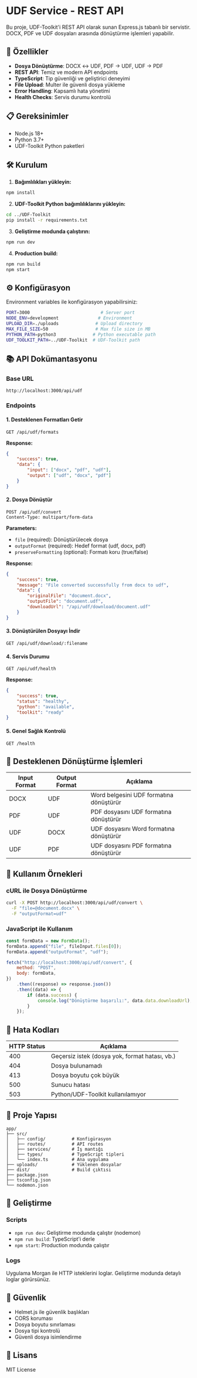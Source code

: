 # UDF Service - REST API

Bu proje, UDF-Toolkit'i REST API olarak sunan Express.js tabanlı bir servistir. DOCX, PDF ve UDF dosyaları arasında dönüştürme işlemleri yapabilir.

## 🚀 Özellikler

- **Dosya Dönüştürme**: DOCX ↔ UDF, PDF → UDF, UDF → PDF
- **REST API**: Temiz ve modern API endpoints
- **TypeScript**: Tip güvenliği ve geliştirici deneyimi
- **File Upload**: Multer ile güvenli dosya yükleme
- **Error Handling**: Kapsamlı hata yönetimi
- **Health Checks**: Servis durumu kontrolü

## 📋 Gereksinimler

- Node.js 18+
- Python 3.7+
- UDF-Toolkit Python paketleri

## 🛠️ Kurulum

1. **Bağımlılıkları yükleyin:**

```bash
npm install
```

2. **UDF-Toolkit Python bağımlılıklarını yükleyin:**

```bash
cd ../UDF-Toolkit
pip install -r requirements.txt
```

3. **Geliştirme modunda çalıştırın:**

```bash
npm run dev
```

4. **Production build:**

```bash
npm run build
npm start
```

## ⚙️ Konfigürasyon

Environment variables ile konfigürasyon yapabilirsiniz:

```bash
PORT=3000                           # Server port
NODE_ENV=development               # Environment
UPLOAD_DIR=./uploads              # Upload directory
MAX_FILE_SIZE=50                  # Max file size in MB
PYTHON_PATH=python3              # Python executable path
UDF_TOOLKIT_PATH=../UDF-Toolkit  # UDF-Toolkit path
```

## 📚 API Dokümantasyonu

### Base URL

```
http://localhost:3000/api/udf
```

### Endpoints

#### 1. Desteklenen Formatları Getir

```http
GET /api/udf/formats
```

**Response:**

```json
{
	"success": true,
	"data": {
		"input": ["docx", "pdf", "udf"],
		"output": ["udf", "docx", "pdf"]
	}
}
```

#### 2. Dosya Dönüştür

```http
POST /api/udf/convert
Content-Type: multipart/form-data
```

**Parameters:**

- `file` (required): Dönüştürülecek dosya
- `outputFormat` (required): Hedef format (udf, docx, pdf)
- `preserveFormatting` (optional): Formatı koru (true/false)

**Response:**

```json
{
	"success": true,
	"message": "File converted successfully from docx to udf",
	"data": {
		"originalFile": "document.docx",
		"outputFile": "document.udf",
		"downloadUrl": "/api/udf/download/document.udf"
	}
}
```

#### 3. Dönüştürülen Dosyayı İndir

```http
GET /api/udf/download/:filename
```

#### 4. Servis Durumu

```http
GET /api/udf/health
```

**Response:**

```json
{
	"success": true,
	"status": "healthy",
	"python": "available",
	"toolkit": "ready"
}
```

#### 5. Genel Sağlık Kontrolü

```http
GET /health
```

## 🔄 Desteklenen Dönüştürme İşlemleri

| Input Format | Output Format | Açıklama                                |
| ------------ | ------------- | --------------------------------------- |
| DOCX         | UDF           | Word belgesini UDF formatına dönüştürür |
| PDF          | UDF           | PDF dosyasını UDF formatına dönüştürür  |
| UDF          | DOCX          | UDF dosyasını Word formatına dönüştürür |
| UDF          | PDF           | UDF dosyasını PDF formatına dönüştürür  |

## 📝 Kullanım Örnekleri

### cURL ile Dosya Dönüştürme

```bash
curl -X POST http://localhost:3000/api/udf/convert \
  -F "file=@document.docx" \
  -F "outputFormat=udf"
```

### JavaScript ile Kullanım

```javascript
const formData = new FormData();
formData.append("file", fileInput.files[0]);
formData.append("outputFormat", "udf");

fetch("http://localhost:3000/api/udf/convert", {
	method: "POST",
	body: formData,
})
	.then((response) => response.json())
	.then((data) => {
		if (data.success) {
			console.log("Dönüştürme başarılı:", data.data.downloadUrl);
		}
	});
```

## 🐛 Hata Kodları

| HTTP Status | Açıklama                                       |
| ----------- | ---------------------------------------------- |
| 400         | Geçersiz istek (dosya yok, format hatası, vb.) |
| 404         | Dosya bulunamadı                               |
| 413         | Dosya boyutu çok büyük                         |
| 500         | Sunucu hatası                                  |
| 503         | Python/UDF-Toolkit kullanılamıyor              |

## 📁 Proje Yapısı

```
app/
├── src/
│   ├── config/          # Konfigürasyon
│   ├── routes/          # API routes
│   ├── services/        # İş mantığı
│   ├── types/           # TypeScript tipleri
│   └── index.ts         # Ana uygulama
├── uploads/             # Yüklenen dosyalar
├── dist/                # Build çıktısı
├── package.json
├── tsconfig.json
└── nodemon.json
```

## 🔧 Geliştirme

### Scripts

- `npm run dev`: Geliştirme modunda çalıştır (nodemon)
- `npm run build`: TypeScript'i derle
- `npm start`: Production modunda çalıştır

### Logs

Uygulama Morgan ile HTTP isteklerini loglar. Geliştirme modunda detaylı loglar görürsünüz.

## 🚨 Güvenlik

- Helmet.js ile güvenlik başlıkları
- CORS koruması
- Dosya boyutu sınırlaması
- Dosya tipi kontrolü
- Güvenli dosya isimlendirme

## 📄 Lisans

MIT License
